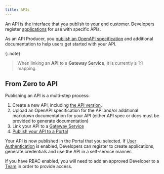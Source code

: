 ```yaml
---
title: APIs
---
```


An API is the interface that you publish to your end customer. Developers register [applications](../access-and-approvals/applications) for use with specific APIs.

As an API Producer, you [publish an OpenAPI specification](../portals/publishing) and additional documentation to help users get started with your API.

{:.note}
> When linking an **API** to a **Gateway Service**, it is currently a 1:1 mapping. 
<!-- TODO: composition once we commit to deliver
In the future you will be able to define an API as a subset of the endpoints available within a Service, or compose an API using multiple Services.
-->

## From Zero to API

Publishing an API is a multi-step process:

1. Create a new API, including [the API version](versioning).
2. Upload an OpenAPI specification for the API and/or additional markdown documentation for your API (either API spec or docs must be provided to generate documentation)
3. Link your API to a [Gateway Service](gateway-service-link)
4. [Publish your API to a Portal](../portals/publishing)

Your API is now published in the Portal that you selected. If [User Authentication](../portals/settings/settings/security#user-authentication--role-based-access-control-rbac) is enabled, Developers can register to create applications, generate credentials and use the API in a self-service manner. 

If you have RBAC enabled, you will need to add an approved Developer to a [Team](../access-and-approvals/teams) in order to provide access.